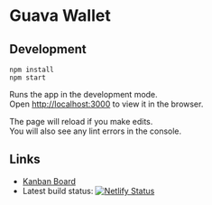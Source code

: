 # Guava Wallet

## Development

```
npm install
npm start
```

Runs the app in the development mode.<br>
Open [http://localhost:3000](http://localhost:3000) to view it in the browser.

The page will reload if you make edits.<br>
You will also see any lint errors in the console.

## Links
- [Kanban Board](https://airtable.com/shrLn9IMXPu9IBmPB)
- Latest build status: [![Netlify Status](https://api.netlify.com/api/v1/badges/27fb8a72-6498-4b8f-bbeb-c692ed4de251/deploy-status)](https://app.netlify.com/sites/guavawallet/deploys)